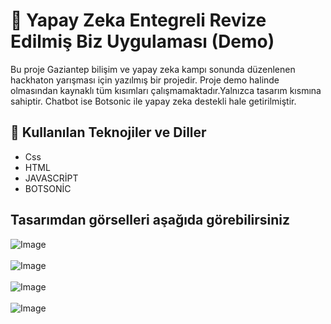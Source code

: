 # 📒  Yapay Zeka Entegreli Revize Edilmiş Biz Uygulaması (Demo)
Bu proje Gaziantep bilişim ve yapay zeka kampı sonunda düzenlenen hackhaton yarışması için yazılmış bir projedir. Proje demo halinde olmasından kaynaklı tüm kısımları çalışmamaktadır.Yalnızca tasarım kısmına sahiptir. Chatbot ise Botsonic ile yapay zeka destekli hale getirilmiştir.

## 🎯 Kullanılan Teknojiler ve Diller
* Css
* HTML
* JAVASCRİPT
* BOTSONİC

## Tasarımdan görselleri aşağıda görebilirsiniz
![Image](https://github.com/user-attachments/assets/16c5131d-746a-4668-985b-5a209a8a6f35)<br></br>
![Image](https://github.com/user-attachments/assets/9e0dd393-27a5-4b36-9d4f-c23c43fdf7a2)<br></br>
![Image](https://github.com/user-attachments/assets/de13d678-8dc3-42ab-9287-92b124495dd4)<br></br>
![Image](https://github.com/user-attachments/assets/4aeaa434-9f6d-4e5e-b6a2-0986ac8f3916)
